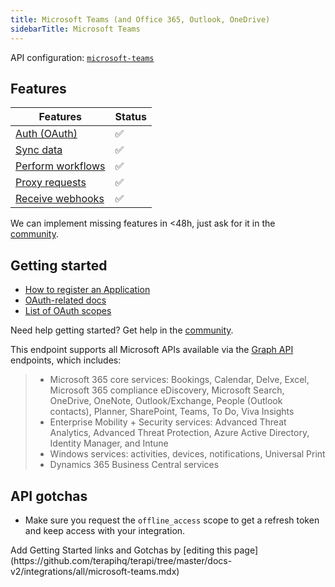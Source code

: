 ```yaml
---
title: Microsoft Teams (and Office 365, Outlook, OneDrive)
sidebarTitle: Microsoft Teams
---
```


API configuration: [`microsoft-teams`](https://terapi.dev/providers.yaml)

## Features

| Features | Status |
| - | - |
| [Auth (OAuth)](/integrate/guides/authorize-an-api) | ✅ |
| [Sync data](/integrate/guides/sync-data-from-an-api) | ✅ |
| [Perform workflows](/integrate/guides/perform-workflows-with-an-api) | ✅ |
| [Proxy requests](/integrate/guides/proxy-requests-to-an-api) | ✅ |
| [Receive webhooks](/integrate/guides/receive-webhooks-from-an-api) | ✅ |

<Tip>We can implement missing features in &lt;48h, just ask for it in the [community](https://terapi.dev/slack).</Tip>

## Getting started

-   [How to register an Application](https://go.microsoft.com/fwlink/?linkid=2083908)
-   [OAuth-related docs](https://learn.microsoft.com/en-us/azure/active-directory/develop/v2-oauth2-auth-code-flow)
-   [List of OAuth scopes](https://learn.microsoft.com/en-us/entra/identity-platform/scopes-oidc)

<Tip>Need help getting started? Get help in the [community](https://terapi.dev/slack).</Tip>

This endpoint supports all Microsoft APIs available via the [Graph API](https://learn.microsoft.com/en-us/graph/overview) endpoints, which includes:

> - Microsoft 365 core services: Bookings, Calendar, Delve, Excel, Microsoft 365 compliance eDiscovery, Microsoft Search, OneDrive, OneNote, Outlook/Exchange, People (Outlook contacts), Planner, SharePoint, Teams, To Do, Viva Insights
> - Enterprise Mobility + Security services: Advanced Threat Analytics, Advanced Threat Protection, Azure Active Directory, Identity Manager, and Intune
> - Windows services: activities, devices, notifications, Universal Print
> - Dynamics 365 Business Central services


## API gotchas

* Make sure you request the `offline_access` scope to get a refresh token and keep access with your integration.


<Note>
    Add Getting Started links and Gotchas by [editing this page](https://github.com/terapihq/terapi/tree/master/docs-v2/integrations/all/microsoft-teams.mdx)
</Note>
